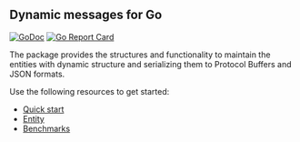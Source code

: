## Dynamic messages for Go

[![GoDoc](https://godoc.org/github.com/umk/go-dymessage?status.svg)](https://godoc.org/github.com/umk/go-dymessage)
[![Go Report Card](https://goreportcard.com/badge/github.com/umk/go-dymessage)](https://goreportcard.com/report/github.com/umk/go-dymessage)

The package provides the structures and functionality to maintain the entities with dynamic structure and serializing them to Protocol Buffers and JSON formats.

Use the following resources to get started:

* [Quick start](https://github.com/umk/go-dymessage/wiki/Quick-Start)
* [Entity](https://github.com/umk/go-dymessage/wiki/Entity)
* [Benchmarks](https://github.com/umk/go-dymessage/wiki/Benchmarks)
